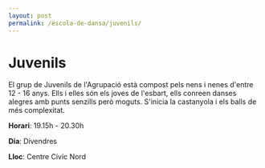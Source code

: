 ```yaml
---
layout: post
permalink: /escola-de-dansa/juvenils/
---
```


# Juvenils
El grup de Juvenils de l'Agrupació està compost pels nens i nenes d'entre 12 - 16 anys. Ells i elles són els joves de l'esbart, ells conreen danses alegres amb punts senzills però moguts. S'inicia la castanyola i els balls de més complexitat. 

**Horari**: 19.15h - 20.30h

**Dia**: Divendres

**Lloc**: Centre Cívic Nord
